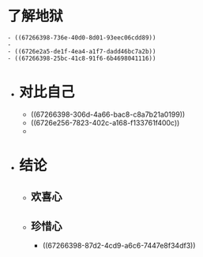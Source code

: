 # 了解地狱
	- ((67266398-736e-40d0-8d01-93eec06cdd89))
	-
	- ((6726e2a5-de1f-4ea4-a1f7-dadd46bc7a2b))
	- ((67266398-25bc-41c8-91f6-6b4698041116))
- # 对比自己
	- ((67266398-306d-4a66-bac8-c8a7b21a0199))
	- ((6726e256-7823-402c-a168-f133761f400c))
	-
- # 结论
	- ## 欢喜心
	- ## 珍惜心
		- ((67266398-87d2-4cd9-a6c6-7447e8f34df3))